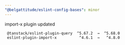 ```yaml
---
"@belgattitude/eslint-config-bases": minor
---
```


import-x plugin updated

```
 @tanstack/eslint-plugin-query  ^5.67.2  →  ^5.68.0
 eslint-plugin-import-x          ^4.6.1  →   ^4.8.0
```